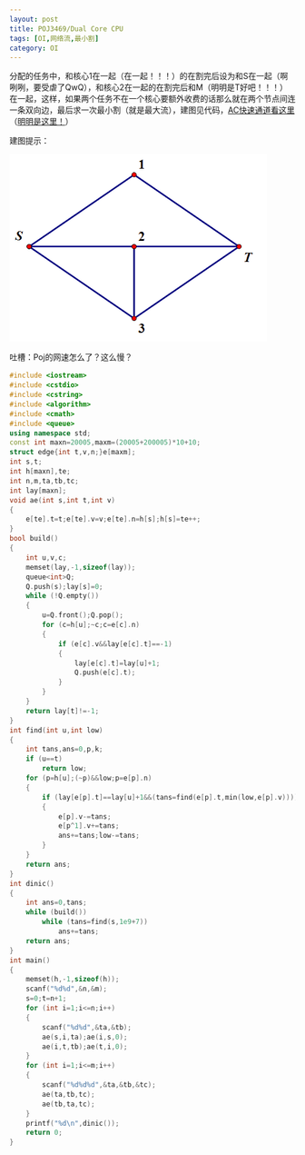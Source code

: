 ```yaml
---
layout: post
title: POJ3469/Dual Core CPU
tags: [OI,网络流,最小割]
category: OI
---
```


分配的任务中，和核心1在一起（在一起！！！）的在割完后设为和S在一起（啊咧咧，要受虐了QwQ），和核心2在一起的在割完后和M（明明是T好吧！！！）在一起，这样，如果两个任务不在一个核心要额外收费的话那么就在两个节点间连一条双向边，最后求一次最小割（就是最大流），建图见代码，[AC快速通道看这里](http://poj.org/problem?id=3469)（[明明是这里！](http://poj.org/submit?problem_id=3469)）

建图提示：

![](/images/oi/poj/3469_pic1.png)

吐槽：Poj的网速怎么了？这么慢？

```cpp
#include <iostream>
#include <cstdio>
#include <cstring>
#include <algorithm>
#include <cmath>
#include <queue>
using namespace std;
const int maxn=20005,maxm=(20005+200005)*10+10;
struct edge{int t,v,n;}e[maxm];
int s,t;
int h[maxn],te;
int n,m,ta,tb,tc;
int lay[maxn];
void ae(int s,int t,int v)
{
    e[te].t=t;e[te].v=v;e[te].n=h[s];h[s]=te++;
}
bool build()
{
    int u,v,c;
    memset(lay,-1,sizeof(lay));
    queue<int>Q;
    Q.push(s);lay[s]=0;
    while (!Q.empty())
    {
        u=Q.front();Q.pop();
        for (c=h[u];~c;c=e[c].n)
        {
            if (e[c].v&&lay[e[c].t]==-1)
            {
                lay[e[c].t]=lay[u]+1;
                Q.push(e[c].t);
            }
        }
    }
    return lay[t]!=-1;
}
int find(int u,int low)
{
    int tans,ans=0,p,k;
    if (u==t)
        return low;
    for (p=h[u];(~p)&&low;p=e[p].n)
    {
        if (lay[e[p].t]==lay[u]+1&&(tans=find(e[p].t,min(low,e[p].v))))
        {
            e[p].v-=tans;
            e[p^1].v+=tans;
            ans+=tans;low-=tans;
        }
    }
    return ans;
}
int dinic()
{
    int ans=0,tans;
    while (build())
        while (tans=find(s,1e9+7))
            ans+=tans;
    return ans;
}
int main()
{
    memset(h,-1,sizeof(h));
    scanf("%d%d",&n,&m);
    s=0;t=n+1;
    for (int i=1;i<=n;i++)
    {
        scanf("%d%d",&ta,&tb);
        ae(s,i,ta);ae(i,s,0);
        ae(i,t,tb);ae(t,i,0);
    }
    for (int i=1;i<=m;i++)
    {
        scanf("%d%d%d",&ta,&tb,&tc);
        ae(ta,tb,tc);
        ae(tb,ta,tc);
    }
    printf("%d\n",dinic());
    return 0;
}
```
